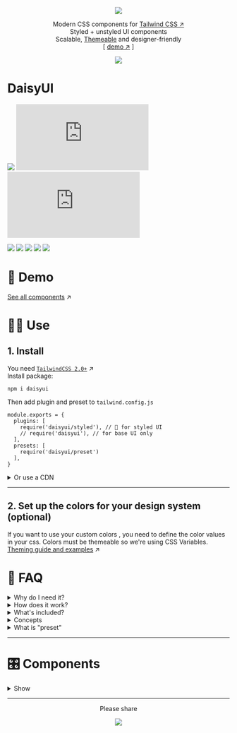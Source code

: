 <div align="center">

[![][logo-url]](#)  

Modern CSS components for [Tailwind CSS ↗︎][tailwind-url]  
Styled + unstyled UI components  
Scalable, [Themeable][theming-url] and designer-friendly  
[ [demo ↗︎]([demo-url]) ]
  
[![][tweet]][tweet-url]  

</div>

# DaisyUI

[![][install-size]][install-size-url] 
[![][base-css]][base-css-url]
[![][styled-css]][styled-css-url]
  
[![][build]][build-url]
[![][npm]][npm-url]
[![][dl]][npm-url]
[![][commit]][gh-url]
[![][license]][license-url]


# 🌼 Demo   
[See all components]([demo-url]) ↗︎

# 👩‍💻 Use   
## 1. Install  

You need [`TailwindCSS 2.0+`][tailwind-url] ↗︎  
Install package:

```
npm i daisyui
```

Then add plugin and preset to `tailwind.config.js`
```
module.exports = {
  plugins: [
    require('daisyui/styled'), // 🎨 for styled UI
    // require('daisyui'), // for base UI only
  ],
  presets: [
    require('daisyui/preset')
  ],
}

```
<details>
<summary>
  Or use a CDN
</summary>
  
🎨 styled version
```
<link rel="stylesheet" href="https://unpkg.com/daisyui@latest/dist/styled.min.css" />
```
📐 unstyled version
```
<link rel="stylesheet" href="https://unpkg.com/daisyui@latest/dist/base.min.css" />
```
</details>

---

## 2. Set up the colors for your design system (optional)
  
If you want to use your custom colors , you need to define the color values in your css. Colors must be themeable so we're using CSS Variables.  
[Theming guide and examples][theming-url] ↗︎


# 🤔 FAQ


<details>
<summary>
  Why do I need it?
</summary>

> [Utility first ↗︎](https://tailwindcss.com/docs/utility-first) is fast and scalable but developing a scalable design system with utility first is messy, time consuming hard to manage. So why not put all basic skeleton of your UI components in one place and use it on all your design systems then use the power of utility first everywhere?  
  
</details>
  
<details>
<summary>
  How does it work?
</summary>

> **DaisyUI** provides basic and unstyled component classes that you can use for almost all design systems. It also has an optional style that you can use if you don't want to fully design your components.  
> It's all based on tailwind so you can customize everything with utility classes and [purge ↗︎](https://tailwindcss.com/docs/optimizing-for-production#purge-css-options) all unused class names.  
  
</details>
  
<details>
<summary>
  What's included?
</summary>
 
> When you add **DaisyUI** as a Tailwind CSS plugin, it gives you ready-to-use UI component classes to use. Like `btn`, `card`, `alert`, etc...  
> If you use the unstyled version, it has no color or visual style so you can fully style the components with Tailwind utility classes. If you use styled version, you get something pre-designed (like Bootstrap) but you can still customize it with Tailwind classes.  
  
</details>
  
<details>
<summary>
  Concepts
</summary>

> - **Typography, spacing, layout** You will handle these with tailwind classes. We suggest using the official [Tailwind Typography ↗︎](https://github.com/tailwindlabs/tailwindcss-typography) plugin
> - **Colors and theming** You should ditch Tailwind's default and multi-purpose color set and set your custom set of colors for a DaisyUI project. ([Theming guide ↗︎][theming-url])
> - **Components** (like button, card, etc...) DaisyUI will handle this  
  
</details>
  
<details>
<summary>
  What is "preset"
</summary>

```
module.exports = {
  // ...
  presets: [
    require('daisyui/preset')
  ],
}

```
> When you add DaisyUI preset it will replaces default tailwind colors with a set of semantic color set that is themeable and can be configed with CSS variables.  
> `daisyui/preset` also adds a few `borderRadius` that is used in components. They are also configurable with CSS variables.

</details>
  
---

# 🎛 Components  
<details>
<summary>
  Show
</summary>

- [x] Accordion
- [x] Alert
- [ ] Artboard
- [ ] App bar
- [x] Avatar
- [ ] Avatar group
- [x] Badge
- [ ] Banner
- [ ] Breadcrumb
- [x] [Button](docs/button.md)
- [x] Button group
- [x] Card
- [ ] Chat bubble
- [ ] Comment
- [ ] Divider
- [ ] Empty placeholder
- [ ] Form
  - [ ] Dropdown
  - [ ] Select
  - [x] Text input
  - [ ] Text area
  - [ ] Checkbox
  - [ ] Radio
  - [ ] Range slider
  - [ ] Switch
  - [ ] Upload
- [ ] Loading
- [x] Menu
- [ ] Navbar
- [ ] Modal
- [x] Pagination
- [ ] Progress
- [ ] Progress indicator
- [ ] Skeleton placeholder
- [ ] Statistic
- [ ] Steps
- [ ] Tag
- [ ] Tabs
- [ ] Timeline
- [ ] Toast
- [ ] Tooltip
</details>

---
  
<div align="center">
  
  
Please share  
  
[![][tweet]][tweet-url]  

</div>




[install-size]: https://badgen.net/packagephobia/publish/daisyui?label=package%20install%20size&icon=npm&color=purple
[base-css]: https://badgen.net/badgesize/normal/https/unpkg.com/daisyui/dist/base.min.css?label=base.css%20size&color=purple
[styled-css]: https://badgen.net/badgesize/normal/https/unpkg.com/daisyui/dist/styled.min.css?label=styled.css%20size&color=purple
[build]: https://badgen.net/github/checks/saadeghi/daisyui?label=build
[npm]: https://badgen.net/npm/v/daisyui?label=version&icon=npm&color=purple
[dl]: https://badgen.net/npm/dt/daisyui?icon=npm&color=purple
[commit]: https://badgen.net/github/last-commit/saadeghi/daisyui?icon=github&color=purple
[license]: https://badgen.net/github/license/saadeghi/daisyui?color=purple
[tweet]: https://img.shields.io/twitter/url?style=social&url=https%3A%2F%2Fgithub.com%2Fsaadeghi%2Fdaisyui

[install-size-url]: https://packagephobia.com/result?p=daisyui
[base-css-url]: https://unpkg.com/daisyui@latest/dist/base.min.css
[styled-css-url]: https://unpkg.com/daisyui@latest/dist/styled.min.css
[license-url]: https://github.com/saadeghi/daisyui/blob/master/LICENSE
[npm-url]: https://www.npmjs.com/package/daisyui
[gh-url]: https://github.com/saadeghi/daisyui
[build-url]: https://github.com/saadeghi/daisyui/actions
[tweet-url]: https://twitter.com/intent/tweet?text=Checkout%20DaisyUI%20on%20github%20https://github.com/saadeghi/daisyui

[theming-url]: https://github.com/saadeghi/daisyui/blob/master/docs/theming.md
[demo-url]: https://daisyui.netlify.app/
[tailwind-url]: https://tailwindcss.com/
[logo-url]: https://raw.githubusercontent.com/saadeghi/files/main/daisyui/logo.svg

